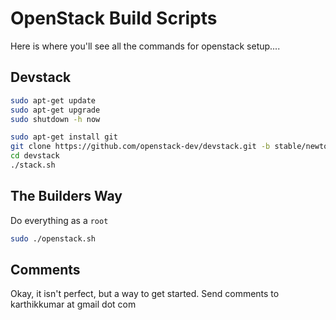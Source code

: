 # OpenStack Build Scripts

Here is where you'll see all the commands for openstack setup....

## Devstack

```bash
sudo apt-get update
sudo apt-get upgrade
sudo shutdown -h now

sudo apt-get install git
git clone https://github.com/openstack-dev/devstack.git -b stable/newton
cd devstack
./stack.sh
```

## The Builders Way

Do everything as a `root`

```bash
sudo ./openstack.sh
```

## Comments

Okay, it isn't perfect, but a way to get started. Send
comments to karthikkumar at gmail dot com
















